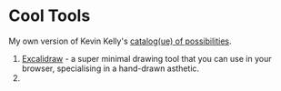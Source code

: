 # Cool Tools

My own version of Kevin Kelly's [catalog(ue) of possibilities](https://kk.org/cooltools/).

1. [Excalidraw](https://excalidraw.com/) - a super minimal drawing tool that you can use in your browser, specialising in a hand-drawn asthetic.
2. 
